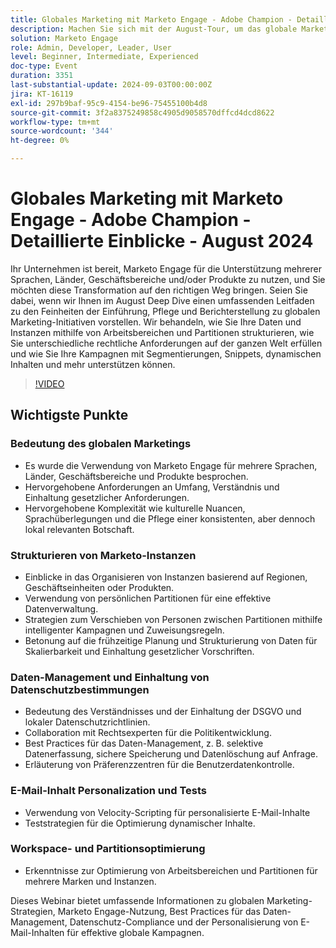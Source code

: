 ```yaml
---
title: Globales Marketing mit Marketo Engage - Adobe Champion - Detaillierte Einblicke - August 2024
description: Machen Sie sich mit der August-Tour, um das globale Marketing mit Marketo Engage zu erschließen, und decken Sie die Datenstrukturierung, die Einhaltung gesetzlicher Vorschriften, die Kampagnenunterstützung mit Segmentierungen, Snippets, dynamischen Inhalten und mehr mit Einblicken in die Optimierung von Arbeitsbereichen und Partitionen für mehrere Marken und Instanzen ab.
solution: Marketo Engage
role: Admin, Developer, Leader, User
level: Beginner, Intermediate, Experienced
doc-type: Event
duration: 3351
last-substantial-update: 2024-09-03T00:00:00Z
jira: KT-16119
exl-id: 297b9baf-95c9-4154-be96-75455100b4d8
source-git-commit: 3f2a8375249858c4905d9058570dffcd4dcd8622
workflow-type: tm+mt
source-wordcount: '344'
ht-degree: 0%

---
```


# Globales Marketing mit Marketo Engage - Adobe Champion - Detaillierte Einblicke - August 2024

Ihr Unternehmen ist bereit, Marketo Engage für die Unterstützung mehrerer Sprachen, Länder, Geschäftsbereiche und/oder Produkte zu nutzen, und Sie möchten diese Transformation auf den richtigen Weg bringen. Seien Sie dabei, wenn wir Ihnen im August Deep Dive einen umfassenden Leitfaden zu den Feinheiten der Einführung, Pflege und Berichterstellung zu globalen Marketing-Initiativen vorstellen. Wir behandeln, wie Sie Ihre Daten und Instanzen mithilfe von Arbeitsbereichen und Partitionen strukturieren, wie Sie unterschiedliche rechtliche Anforderungen auf der ganzen Welt erfüllen und wie Sie Ihre Kampagnen mit Segmentierungen, Snippets, dynamischen Inhalten und mehr unterstützen können.

>[!VIDEO](https://video.tv.adobe.com/v/3433245/?learn=on)

## Wichtigste Punkte

### Bedeutung des globalen Marketings

* Es wurde die Verwendung von Marketo Engage für mehrere Sprachen, Länder, Geschäftsbereiche und Produkte besprochen.
* Hervorgehobene Anforderungen an Umfang, Verständnis und Einhaltung gesetzlicher Anforderungen.
* Hervorgehobene Komplexität wie kulturelle Nuancen, Sprachüberlegungen und die Pflege einer konsistenten, aber dennoch lokal relevanten Botschaft.

### Strukturieren von Marketo-Instanzen

* Einblicke in das Organisieren von Instanzen basierend auf Regionen, Geschäftseinheiten oder Produkten.
* Verwendung von persönlichen Partitionen für eine effektive Datenverwaltung.
* Strategien zum Verschieben von Personen zwischen Partitionen mithilfe intelligenter Kampagnen und Zuweisungsregeln.
* Betonung auf die frühzeitige Planung und Strukturierung von Daten für Skalierbarkeit und Einhaltung gesetzlicher Vorschriften.

### Daten-Management und Einhaltung von Datenschutzbestimmungen

* Bedeutung des Verständnisses und der Einhaltung der DSGVO und lokaler Datenschutzrichtlinien.
* Collaboration mit Rechtsexperten für die Politikentwicklung.
* Best Practices für das Daten-Management, z. B. selektive Datenerfassung, sichere Speicherung und Datenlöschung auf Anfrage.
* Erläuterung von Präferenzzentren für die Benutzerdatenkontrolle.

### E-Mail-Inhalt Personalization und Tests

* Verwendung von Velocity-Scripting für personalisierte E-Mail-Inhalte
* Teststrategien für die Optimierung dynamischer Inhalte.

### Workspace- und Partitionsoptimierung

* Erkenntnisse zur Optimierung von Arbeitsbereichen und Partitionen für mehrere Marken und Instanzen.

Dieses Webinar bietet umfassende Informationen zu globalen Marketing-Strategien, Marketo Engage-Nutzung, Best Practices für das Daten-Management, Datenschutz-Compliance und der Personalisierung von E-Mail-Inhalten für effektive globale Kampagnen.
